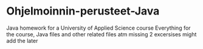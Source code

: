 # Ohjelmoinnin-perusteet-Java
Java homework for a University of Applied Science course
Everything for the course, Java files and other related files
atm missing 2 excersises might add the later

